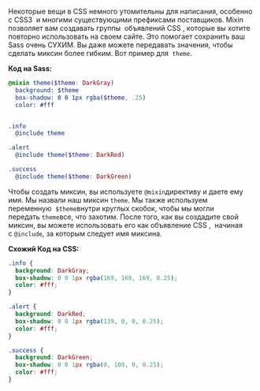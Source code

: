 Некоторые вещи в CSS немного утомительны для написания, особенно с CSS3  и многими существующими префиксами поставщиков. Mixin позволяет вам создавать группы  объявлений CSS , которые вы хотите повторно использовать на своем сайте. Это помогает сохранить ваш Sass очень СУХИМ. Вы даже можете передавать значения, чтобы сделать миксин более гибким. Вот пример для  `theme`.

**Код на Sass:**
```scss
@mixin theme($theme: DarkGray)
  background: $theme
  box-shadow: 0 0 1px rgba($theme, .25)
  color: #fff


.info
  @include theme

.alert
  @include theme($theme: DarkRed)

.success
  @include theme($theme: DarkGreen)
```

Чтобы создать миксин, вы используете `@mixin`директиву и даете ему имя. Мы назвали наш миксин `theme`. Мы также используем переменную  `$theme`внутри круглых скобок, чтобы мы могли передать `theme`все, что захотим. После того, как вы создадите свой миксин, вы можете использовать его как объявление CSS ,  начиная с `@include`, за которым следует имя миксина.

**Схожий Код на CSS:**
```css
.info {
  background: DarkGray;
  box-shadow: 0 0 1px rgba(169, 169, 169, 0.25);
  color: #fff;
}

.alert {
  background: DarkRed;
  box-shadow: 0 0 1px rgba(139, 0, 0, 0.25);
  color: #fff;
}

.success {
  background: DarkGreen;
  box-shadow: 0 0 1px rgba(0, 100, 0, 0.25);
  color: #fff;
}
```
